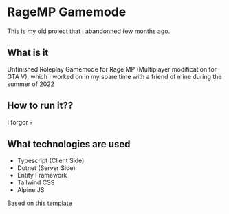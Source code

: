# RageMP Gamemode

This is my old project that i abandonned few months ago.


## What is it
Unfinished Roleplay Gamemode for Rage MP (Multiplayer modification for GTA V), which I worked on in my spare time with a friend of mine during the summer of 2022

## How to run it??
I forgor 💀

## What technologies are used
- Typescript (Client Side)
- Dotnet (Server Side)
- Entity Framework
- Tailwind CSS
- Alpine JS
 
<a href="https://github.com/leonardssh/ragemp-typescript">Based on this template</a>
